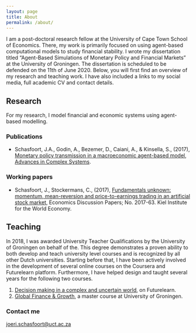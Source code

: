 ```yaml
---
layout: page
title: About
permalink: /about/
---
```


I am a post-doctoral research fellow at the University of Cape Town School of Economics. There, my work is primarily focused on using agent-based computational models to study financial stability. I wrote my dissertation titled “Agent-Based Simulations of Monetary Policy and Financial Markets” at the University of Groningen. The dissertation is scheduled to be defended on the 11th of June 2020. Below, you will first find an overview of my research and teaching work. I have also included a links to my social media, full academic CV and contact details.

## Research
For my research, I model financial and economic systems using agent-based modelling.
### Publications
* Schasfoort, J.A., Godin, A., Bezemer, D., Caiani, A., & Kinsella, S., (2017), [Monetary policy transmission in a macroeconomic agent-based model](https://www.researchgate.net/profile/Joeri_Schasfoort/publication/324032793_MONETARY_POLICY_TRANSMISSION_IN_A_MACROECONOMIC_AGENT-BASED_MODEL/links/5dbfddc4a6fdcc212800ad71/MONETARY-POLICY-TRANSMISSION-IN-A-MACROECONOMIC-AGENT-BASED-MODEL.pdf), [Advances
in Complex Systems](https://www.worldscientific.com/doi/abs/10.1142/S0219525918500030).

### Working papers
* Schasfoort, J., Stockermans, C., (2017), [Fundamentals unknown: momentum, mean-reversion and price-to-earnings
trading in an artificial stock market](http://www.economics-ejournal.org/economics/discussionpapers/2017-63/), Economics Discussion Papers; No. 2017-63.
Kiel Institute for the World Economy.

## Teaching
In 2018, I was awarded University Teacher Qualifications by the University of Groningen on behalf of the. This degree demonstrates a proven ability to both develop and teach university level courses and is recognized by all other Dutch universities.
Starting before that, I have been actively involved in the development of several online courses on the Coursera and Futurelearn platform. Furthermore, I have helped design and taught several years for the following two courses.
1. [Decision making in a complex and uncertain world](https://www.futurelearn.com/courses/complexity-and-uncertainty), on Futurelearn.
2. [Global Finance & Growth](https://www.rug.nl/ocasys/feb/vak/show?code=EBM150A05), a master course at University of Groningen.


### Contact me

[joeri.schasfoort@uct.ac.za](mailto:joeri.schasfoort@uct.ac.za)
